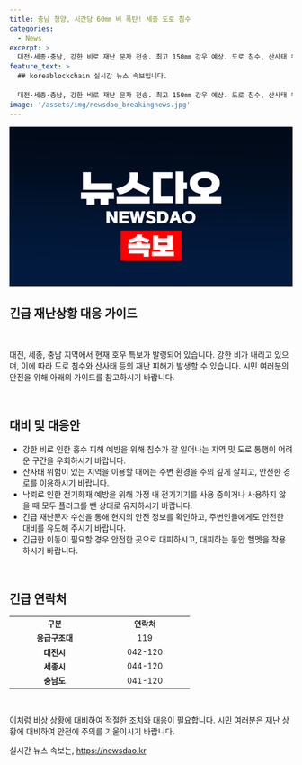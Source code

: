 ```yaml
---
title: 충남 청양, 시간당 60㎜ 비 폭탄! 세종 도로 침수
categories:
  - News
excerpt: >
  대전·세종·충남, 강한 비로 재난 문자 전송. 최고 150㎜ 강우 예상. 도로 침수, 산사태 위험. 18일까지 비 계속 예상. 안전 주의 요망.
feature_text: >
  ## koreablockchain 실시간 뉴스 속보입니다.

  대전·세종·충남, 강한 비로 재난 문자 전송. 최고 150㎜ 강우 예상. 도로 침수, 산사태 위험. 18일까지 비 계속 예상. 안전 주의 요망.
image: '/assets/img/newsdao_breakingnews.jpg'
---
```


<p><img src="/assets/img/newsdao_breakingnews.jpg" alt="koreablockchain 속보" /></p>

<h2>긴급 재난상황 대응 가이드</h2>

<p data-ke-size="size16">&nbsp;</p>

<p>대전, 세종, 충남 지역에서 현재 호우 특보가 발령되어 있습니다. 강한 비가 내리고 있으며, 이에 따라 도로 침수와 산사태 등의 재난 피해가 발생할 수 있습니다. 시민 여러분의 안전을 위해 아래의 가이드를 참고하시기 바랍니다.</p>

<p data-ke-size="size16">&nbsp;</p>

<h2 data-ke-size="size26">대비 및 대응안</h2>

<ul>
  <li>강한 비로 인한 홍수 피해 예방을 위해 침수가 잘 일어나는 지역 및 도로 통행이 어려운 구간을 우회하시기 바랍니다.</li>
  <li>산사태 위험이 있는 지역을 이용할 때에는 주변 환경을 주의 깊게 살피고, 안전한 경로를 이용하시기 바랍니다.</li>
  <li>낙뢰로 인한 전기화재 예방을 위해 가정 내 전기기기를 사용 중이거나 사용하지 않을 때 모두 플러그를 뺀 상태로 유지하시기 바랍니다.</li>
  <li>긴급 재난문자 수신을 통해 현지의 안전 정보를 확인하고, 주변인들에게도 안전한 대비를 유도해 주시기 바랍니다.</li>
  <li>긴급한 이동이 필요할 경우 안전한 곳으로 대피하시고, 대피하는 동안 헬멧을 착용하시기 바랍니다.</li>
</ul>

<p data-ke-size="size16">&nbsp;</p>

<h2 data-ke-size="size26">긴급 연락처</h2>

<table style="width: 100%;">
  <tbody>
    <tr>
      <td style="text-align: center; width: 146.667px; height: 17px;"><b>구분</b></td>
      <td style="text-align: center; width: 146.667px; height: 17px;"><b>연락처</b></td>
    </tr>
    <tr>
      <td style="text-align: center; height: 17px;"><b>응급구조대</b></td>
      <td style="text-align: center; height: 17px;">119</td>
    </tr>
    <tr>
      <td style="text-align: center; height: 17px;"><b>대전시</b></td>
      <td style="text-align: center; height: 17px;">042-120</td>
    </tr>
    <tr>
      <td style="text-align: center; height: 17px;"><b>세종시</b></td>
      <td style="text-align: center; height: 17px;">044-120</td>
    </tr>
    <tr>
      <td style="text-align: center; height: 17px;"><b>충남도</b></td>
      <td style="text-align: center; height: 17px;">041-120</td>
    </tr>
  </tbody>
</table>

<p data-ke-size="size16">&nbsp;</p>

<p>이처럼 비상 상황에 대비하여 적절한 조치와 대응이 필요합니다. 시민 여러분은 재난 상황에 대비하여 안전에 주의를 기울이시기 바랍니다.</p>
실시간 뉴스 속보는, <a href="https://newsdao.kr" rel="dofollow">https://newsdao.kr</a>


